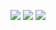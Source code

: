 <p align="center">
<img src="https://github-readme-stats.vercel.app/api?username=Samu369&theme=dark&show_icons=true&hide_border=true&count_private=true"></img>
<img src="https://github-readme-streak-stats.herokuapp.com/?user=Samu369&theme=dark&hide_border=true"></img>
<img src="https://github-readme-stats.vercel.app/api/top-langs/?username=Samu369&theme=dark&show_icons=true&hide_border=true&layout=compact"></img>
</p>
<p align="center"

</p>
